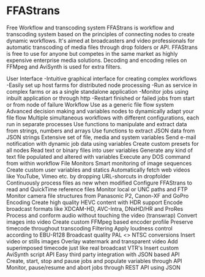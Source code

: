 # FFAStrans

Free Workflow and transcoding system
FFAStrans is workflow and transcoding system based on the principles of connecting nodes to create dynamic workflows. It's aimed at broadcasters and video professionals for automatic transcoding of media files through drop folders or API. FFAStrans is free to use for anyone but competes in the same market as highly expensive enterprise media solutions. Decoding and encoding relies on FFMpeg and AviSynth is used for extra filters.



User Interface
	-Intuitive graphical interface for creating complex workflows
	-Easily set up host farms for distributed node processing
	-Run as service in complex farms or as a single standalone application
	-Monitor jobs using inbuilt application or through http
	-Restart finished or failed jobs from start or from node of failure
Workflow
  Use as a generic file flow system
  Advanced decision making and variables nodes to dynamically adapt your file flow
  Multiple simultaneous workflows with different configurations, each run in separate processes
  Use functions to manipulate and extract data from strings, numbers and arrays
  Use functions to extract JSON data from JSON strings
  Extensive set of file, media and system variables
  Send e-mail notification with dynamic job data using variables
  Create custom presets for all nodes
  Read text or binary files into user variables
  Generate any kind of text file populated and altered with variables
  Execute any DOS command from within workflow
File Monitors
  Smart monitoring of image sequences
  Create custom user variables and statics
  Automatically fetch web videos like YouTube, Vimeo etc. by dropping URL-shorcuts in dropfolder
  Continuously process files as new when modified
  Configure FFAStrans to read and QuickTime reference files
  Monitor local or UNC paths and FTP
  Monitor camera file structures from Panasonic P2, Canon-XF and GoPro
Encoding
  Create high quality HEVC content with HDR support
  Encode broadcast formats like XDCAM-HD, AVC-Intra, DNxHD/HR and ProRes
  Process and conform audio without touching the video (transwrap)
  Convert images into video
  Create custom FFMpeg based encoder profile
  Preserve timecode throughout transcoding
Filtering
  Apply loudness control according to EBU-R128
  Broadcast quality PAL <> NTSC conversions
  Insert video or stills images
  Overlay watermark and transparent video
  Add superimposed timecode just like real broadcast VTR's
  Insert custom AviSynth script
API
  Easy third party integration with JSON based API
  Create, start, stop and pause jobs and populate variables through API
  Monitor, pause/resume and abort jobs through REST API using JSON
